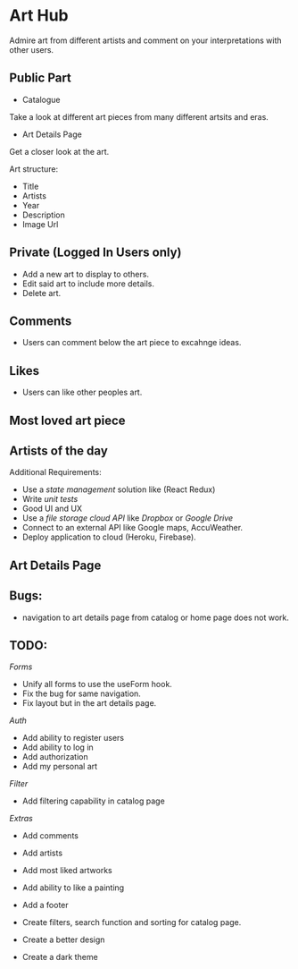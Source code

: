 # Art Hub

Admire art from different artists and comment on your interpretations with other users.

## Public Part

- Catalogue

Take a look at different art pieces from many different artsits and eras.

- Art Details Page

Get a closer look at the art.

Art structure:

- Title
- Artists
- Year
- Description
- Image Url

## Private (Logged In Users only)

- Add a new art to display to others.
- Edit said art to include more details.
- Delete art.

## Comments

- Users can comment below the art piece to excahnge ideas.

## Likes

- Users can like other peoples art.

## Most loved art piece

## Artists of the day

Additional Requirements:

- Use a _state management_ solution like (React Redux)
- Write _unit tests_
- Good UI and UX
- Use a _file storage cloud API_ like _Dropbox_ or _Google Drive_
- Connect to an external API like Google maps, AccuWeather.
- Deploy application to cloud (Heroku, Firebase).

## Art Details Page

## Bugs:

- navigation to art details page from catalog or home page does not work.

## TODO:

_Forms_

- Unify all forms to use the useForm hook.
- Fix the bug for same navigation.
- Fix layout but in the art details page.

_Auth_

- Add ability to register users
- Add ability to log in
- Add authorization
- Add my personal art

_Filter_

- Add filtering capability in catalog page

_Extras_

- Add comments
- Add artists
- Add most liked artworks
- Add ability to like a painting
- Add a footer
- Create filters, search function and sorting for catalog page.

- Create a better design

- Create a dark theme
